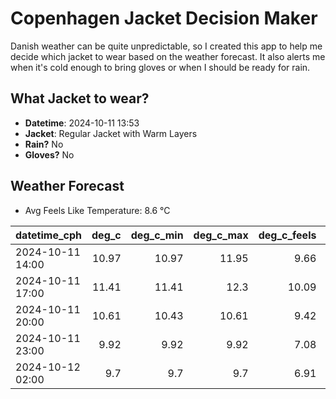 
# Copenhagen Jacket Decision Maker

Danish weather can be quite unpredictable, so I created this app to help me decide which jacket to wear based on the weather forecast. 
It also alerts me when it's cold enough to bring gloves or when I should be ready for rain.

## What Jacket to wear?

- **Datetime**: 2024-10-11 13:53
- **Jacket**: Regular Jacket with Warm Layers
- **Rain?** No
- **Gloves?** No

## Weather Forecast
- Avg Feels Like Temperature: 8.6 °C

| datetime_cph     |   deg_c |   deg_c_min |   deg_c_max |   deg_c_feels | weather   | wind   | rain   |
|:-----------------|--------:|------------:|------------:|--------------:|:----------|:-------|:-------|
| 2024-10-11 14:00 |   10.97 |       10.97 |       11.95 |          9.66 | Clouds    | High   | None   |
| 2024-10-11 17:00 |   11.41 |       11.41 |       12.3  |         10.09 | Clouds    | High   | None   |
| 2024-10-11 20:00 |   10.61 |       10.43 |       10.61 |          9.42 | Clouds    | High   | None   |
| 2024-10-11 23:00 |    9.92 |        9.92 |        9.92 |          7.08 | Clouds    | High   | None   |
| 2024-10-12 02:00 |    9.7  |        9.7  |        9.7  |          6.91 | Clouds    | High   | None   |
        